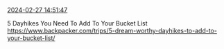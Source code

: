 [2024-02-27 14:51:47](https://mstdn.social/@hill_wanderer/112004006398786413)

5 Dayhikes You Need To Add To Your Bucket List <a href="https://www.backpacker.com/trips/5-dream-worthy-dayhikes-to-add-to-your-bucket-list/" target="_blank" rel="nofollow noopener noreferrer" translate="no">https://www.backpacker.com/trips/5-dream-worthy-dayhikes-to-add-to-your-bucket-list/</a>